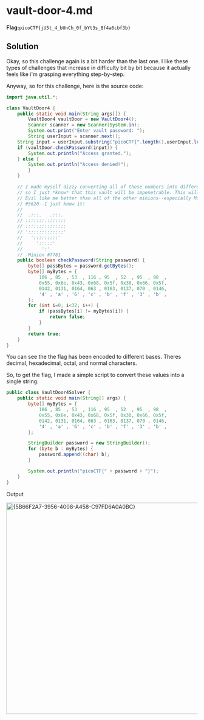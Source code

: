 # vault-door-4.md
__Flag:__`picoCTF{jU5t_4_bUnCh_0f_bYt3s_8f4a6cbf3b}`

## Solution
Okay, so this challenge again is a bit harder than the last one. I like these types of challenges that increase in difficulty bit by bit because it actually feels like i'm grasping everything
step-by-step.

Anyway, so for this challenge, here is the source code:
```java
import java.util.*;

class VaultDoor4 {
    public static void main(String args[]) {
        VaultDoor4 vaultDoor = new VaultDoor4();
        Scanner scanner = new Scanner(System.in);
        System.out.print("Enter vault password: ");
        String userInput = scanner.next();
	String input = userInput.substring("picoCTF{".length(),userInput.length()-1);
	if (vaultDoor.checkPassword(input)) {
	    System.out.println("Access granted.");
	} else {
	    System.out.println("Access denied!");
        }
    }

    // I made myself dizzy converting all of these numbers into different bases,
    // so I just *know* that this vault will be impenetrable. This will make Dr.
    // Evil like me better than all of the other minions--especially Minion
    // #5620--I just know it!
    //
    //  .:::.   .:::.
    // :::::::.:::::::
    // :::::::::::::::
    // ':::::::::::::'
    //   ':::::::::'
    //     ':::::'
    //       ':'
    // -Minion #7781
    public boolean checkPassword(String password) {
        byte[] passBytes = password.getBytes();
        byte[] myBytes = {
            106 , 85  , 53  , 116 , 95  , 52  , 95  , 98  ,
            0x55, 0x6e, 0x43, 0x68, 0x5f, 0x30, 0x66, 0x5f,
            0142, 0131, 0164, 063 , 0163, 0137, 070 , 0146,
            '4' , 'a' , '6' , 'c' , 'b' , 'f' , '3' , 'b' ,
        };
        for (int i=0; i<32; i++) {
            if (passBytes[i] != myBytes[i]) {
                return false;
            }
        }
        return true;
    }
}
```

You can see the the flag has been encoded to different bases. Theres decimal, hexadecimal, octal, and normal characters. 

So, to get the flag, I made a simple script to convert these values into a single string:
```java
public class VaultDoor4Solver {
    public static void main(String[] args) {
        byte[] myBytes = {
            106 , 85  , 53  , 116 , 95  , 52  , 95  , 98  ,
            0x55, 0x6e, 0x43, 0x68, 0x5f, 0x30, 0x66, 0x5f,
            0142, 0131, 0164, 063 , 0163, 0137, 070 , 0146,
            '4' , 'a' , '6' , 'c' , 'b' , 'f' , '3' , 'b' ,
        };

        StringBuilder password = new StringBuilder();
        for (byte b : myBytes) {
            password.append((char) b);
        }

        System.out.println("picoCTF{" + password + "}");
    }
}
```

Output

<img width="556" alt="{5B66F2A7-3956-4008-A458-C97FD6A0A0BC}" src="https://github.com/user-attachments/assets/8bb58596-f6f0-483f-a875-0202cb296cbe">

